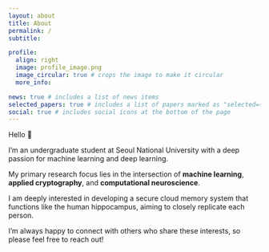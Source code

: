 ```yaml
---
layout: about
title: About
permalink: /
subtitle: 

profile:
  align: right
  image: profile_image.png
  image_circular: true # crops the image to make it circular
  more_info: 

news: true # includes a list of news items
selected_papers: true # includes a list of papers marked as "selected={true}"
social: true # includes social icons at the bottom of the page
---
```


Hello 👋

I’m an undergraduate student at Seoul National University with a deep passion for machine learning and deep learning.

My primary research focus lies in the intersection of **machine learning**, **applied cryptography**, and **computational neuroscience**.

I am deeply interested in developing a secure cloud memory system that functions like the human hippocampus, aiming to closely replicate each person.

I’m always happy to connect with others who share these interests, so please feel free to reach out!
